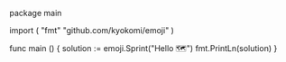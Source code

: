 package main

import ( "fmt"
"github.com/kyokomi/emoji"
)

func main () {
solution := emoji.Sprint("Hello :world_map:")
fmt.PrintLn(solution)
}
